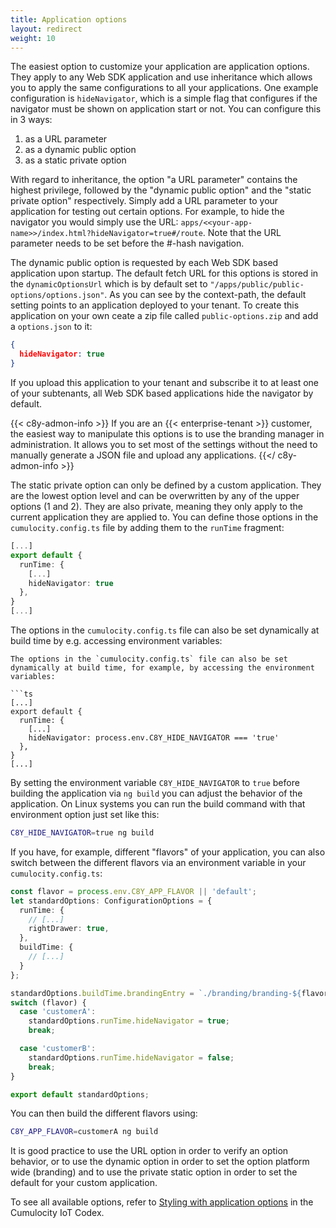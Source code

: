 ```yaml
---
title: Application options
layout: redirect
weight: 10
---
```


The easiest option to customize your application are application options. They apply to any Web SDK application and
use inheritance which allows you to apply the same configurations to all your applications. One example
configuration is `hideNavigator`, which is a simple flag that configures if the navigator must be
shown on application start or not. You can configure this in 3 ways:

1. as a URL parameter
2. as a dynamic public option
3. as a static private option

With regard to inheritance, the option "a URL parameter" contains the highest privilege, followed by the "dynamic public option" and the "static private option" respectively. Simply add a URL parameter to your application for testing out certain options. For example, to hide the navigator you would simply use the URL: `apps/<<your-app-name>>/index.html?hideNavigator=true#/route`. Note that the URL parameter needs to be set before the #-hash navigation.

The dynamic public option is requested by each Web SDK based application upon startup.
The default fetch URL for this options is stored in the `dynamicOptionsUrl` which is by default set
to `"/apps/public/public-options/options.json"`. As you can see by the context-path, the default
setting points to an application deployed to your tenant. To create this application on your
own ceate a zip file called `public-options.zip` and add a `options.json` to it:

```json
{
  hideNavigator: true
}
```

If you upload this application to your tenant and subscribe it to at least one of your subtenants,
all Web SDK based applications hide the navigator by default.

{{< c8y-admon-info >}}
If you are an {{< enterprise-tenant >}} customer, the easiest way to manipulate this options is to use the
branding manager in administration. It allows you to set most of the settings without the need to
manually generate a JSON file and upload any applications.
{{</ c8y-admon-info >}}

The static private option can only be defined by a custom application. They
are the lowest option level and can be overwritten by any of the upper options (1 and 2). They
are also private, meaning they only apply to the current application they are applied to. You can
define those options in the `cumulocity.config.ts` file by adding them to the `runTime` fragment:

```ts
[...]
export default {
  runTime: {
    [...]
    hideNavigator: true
  },
}
[...]
```

The options in the `cumulocity.config.ts` file can also be set dynamically at build time by e.g. accessing environment variables:
```suggestion
The options in the `cumulocity.config.ts` file can also be set dynamically at build time, for example, by accessing the environment variables:

```ts
[...]
export default {
  runTime: {
    [...]
    hideNavigator: process.env.C8Y_HIDE_NAVIGATOR === 'true'
  },
}
[...]
```

By setting the environment variable `C8Y_HIDE_NAVIGATOR` to `true` before building the application via `ng build` you can adjust the behavior of the application. On Linux systems you can run the build command with that environment option just set like this:

```sh
C8Y_HIDE_NAVIGATOR=true ng build
```

If you have, for example, different "flavors" of your application, you can also switch between the different flavors via an environment variable in your `cumulocity.config.ts`:

```ts
const flavor = process.env.C8Y_APP_FLAVOR || 'default';
let standardOptions: ConfigurationOptions = {
  runTime: {
    // [...]
    rightDrawer: true,
  },
  buildTime: {
    // [...]
  }
};

standardOptions.buildTime.brandingEntry = `./branding/branding-${flavor}.less`;
switch (flavor) {
  case 'customerA':
    standardOptions.runTime.hideNavigator = true;
    break;

  case 'customerB':
    standardOptions.runTime.hideNavigator = false;
    break;
}

export default standardOptions;
```

You can then build the different flavors using:
```sh
C8Y_APP_FLAVOR=customerA ng build
```

It is good practice to use the URL option in order to verify an option behavior, or to use the dynamic option
in order to set the option platform wide (branding) and to use the private static option in order to set the default for your
custom application.

To see all available options, refer to [Styling with application options](https://styleguide.cumulocity.com/apps/codex/#/getting-started/guides/theming/overview#styling-with-application-options) in the Cumulocity IoT Codex.
